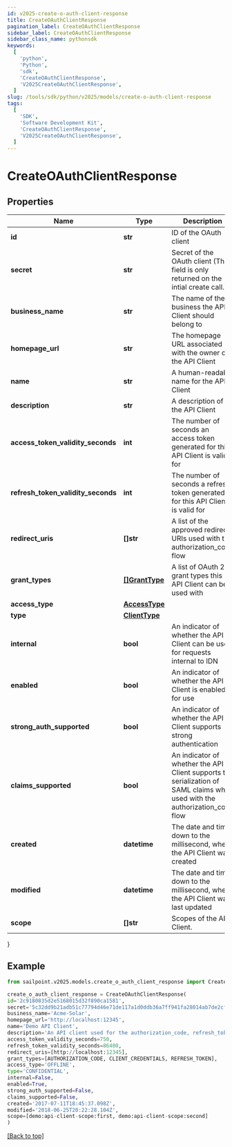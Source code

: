 ```yaml
---
id: v2025-create-o-auth-client-response
title: CreateOAuthClientResponse
pagination_label: CreateOAuthClientResponse
sidebar_label: CreateOAuthClientResponse
sidebar_class_name: pythonsdk
keywords:
  [
    'python',
    'Python',
    'sdk',
    'CreateOAuthClientResponse',
    'V2025CreateOAuthClientResponse',
  ]
slug: /tools/sdk/python/v2025/models/create-o-auth-client-response
tags:
  [
    'SDK',
    'Software Development Kit',
    'CreateOAuthClientResponse',
    'V2025CreateOAuthClientResponse',
  ]
---
```


# CreateOAuthClientResponse

## Properties

| Name | Type | Description | Notes |
| --- | --- | --- | --- |
| **id** | **str** | ID of the OAuth client | [required] |
| **secret** | **str** | Secret of the OAuth client (This field is only returned on the intial create call.) | [required] |
| **business_name** | **str** | The name of the business the API Client should belong to | [required] |
| **homepage_url** | **str** | The homepage URL associated with the owner of the API Client | [required] |
| **name** | **str** | A human-readable name for the API Client | [required] |
| **description** | **str** | A description of the API Client | [required] |
| **access_token_validity_seconds** | **int** | The number of seconds an access token generated for this API Client is valid for | [required] |
| **refresh_token_validity_seconds** | **int** | The number of seconds a refresh token generated for this API Client is valid for | [required] |
| **redirect_uris** | **[]str** | A list of the approved redirect URIs used with the authorization_code flow | [required] |
| **grant_types** | [**[]GrantType**](grant-type) | A list of OAuth 2.0 grant types this API Client can be used with | [required] |
| **access_type** | [**AccessType**](access-type) |  | [required] |
| **type** | [**ClientType**](client-type) |  | [required] |
| **internal** | **bool** | An indicator of whether the API Client can be used for requests internal to IDN | [required] |
| **enabled** | **bool** | An indicator of whether the API Client is enabled for use | [required] |
| **strong_auth_supported** | **bool** | An indicator of whether the API Client supports strong authentication | [required] |
| **claims_supported** | **bool** | An indicator of whether the API Client supports the serialization of SAML claims when used with the authorization_code flow | [required] |
| **created** | **datetime** | The date and time, down to the millisecond, when the API Client was created | [required] |
| **modified** | **datetime** | The date and time, down to the millisecond, when the API Client was last updated | [required] |
| **scope** | **[]str** | Scopes of the API Client. | [required] |

}

## Example

```python
from sailpoint.v2025.models.create_o_auth_client_response import CreateOAuthClientResponse

create_o_auth_client_response = CreateOAuthClientResponse(
id='2c9180835d2e5168015d32f890ca1581',
secret='5c32dd9b21adb51c77794d46e71de117a1d0ddb36a7ff941fa28014ab7de2cf3',
business_name='Acme-Solar',
homepage_url='http://localhost:12345',
name='Demo API Client',
description='An API client used for the authorization_code, refresh_token, and client_credentials flows',
access_token_validity_seconds=750,
refresh_token_validity_seconds=86400,
redirect_uris=[http://localhost:12345],
grant_types=[AUTHORIZATION_CODE, CLIENT_CREDENTIALS, REFRESH_TOKEN],
access_type='OFFLINE',
type='CONFIDENTIAL',
internal=False,
enabled=True,
strong_auth_supported=False,
claims_supported=False,
created='2017-07-11T18:45:37.098Z',
modified='2018-06-25T20:22:28.104Z',
scope=[demo:api-client-scope:first, demo:api-client-scope:second]
)

```

[[Back to top]](#)
